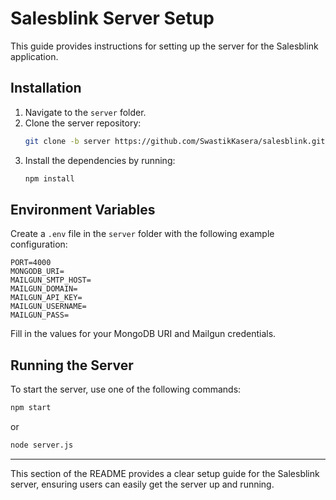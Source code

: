 # Salesblink Server Setup

This guide provides instructions for setting up the server for the Salesblink application.

## Installation

1. Navigate to the `server` folder.
2. Clone the server repository:
    ```bash
    git clone -b server https://github.com/SwastikKasera/salesblink.git
    ```
3. Install the dependencies by running:
    ```bash
    npm install
    ```

## Environment Variables

Create a `.env` file in the `server` folder with the following example configuration:

```
PORT=4000
MONGODB_URI=
MAILGUN_SMTP_HOST=
MAILGUN_DOMAIN=
MAILGUN_API_KEY=
MAILGUN_USERNAME=
MAILGUN_PASS=
```

Fill in the values for your MongoDB URI and Mailgun credentials.

## Running the Server

To start the server, use one of the following commands:

```bash
npm start
```

or

```bash
node server.js
```

---

This section of the README provides a clear setup guide for the Salesblink server, ensuring users can easily get the server up and running.
